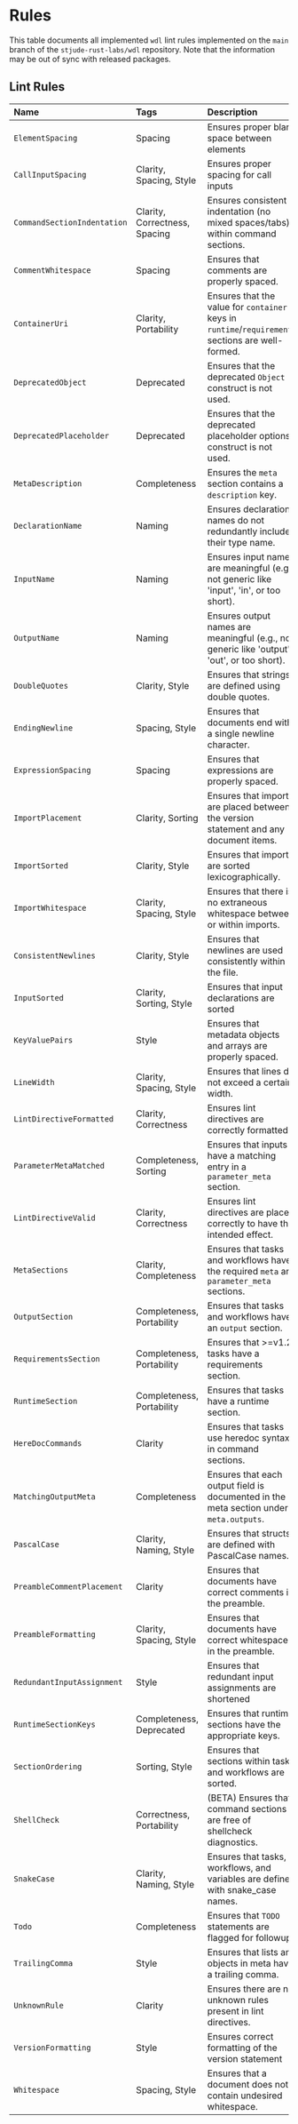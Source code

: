 # Rules

This table documents all implemented `wdl` lint rules implemented on the `main`
branch of the `stjude-rust-labs/wdl` repository. Note that the information may
be out of sync with released packages.

## Lint Rules

| Name                             | Tags                          | Description                                                                                       |
|:---------------------------------|:------------------------------|:--------------------------------------------------------------------------------------------------|
| `ElementSpacing`      | Spacing                       | Ensures proper blank space between elements                                                       |
| `CallInputSpacing`               | Clarity, Spacing, Style       | Ensures proper spacing for call inputs                                                            |
| `CommandSectionIndentation` | Clarity, Correctness, Spacing | Ensures consistent indentation (no mixed spaces/tabs) within command sections.                                   |
| `CommentWhitespace`              | Spacing                       | Ensures that comments are properly spaced.                                                        |
| `ContainerUri`                 | Clarity, Portability          | Ensures that the value for `container` keys in `runtime`/`requirements` sections are well-formed. |
| `DeprecatedObject`               | Deprecated                    | Ensures that the deprecated `Object` construct is not used.                                       |
| `DeprecatedPlaceholder`    | Deprecated                    | Ensures that the deprecated placeholder options construct is not used.                            |
| `MetaDescription`             | Completeness                  | Ensures the `meta` section contains a `description` key.
| `DeclarationName`      | Naming                        | Ensures declaration names do not redundantly include their type name.                             |
| `InputName`            | Naming                        | Ensures input names are meaningful (e.g., not generic like 'input', 'in', or too short).                                                          |
| `OutputName`           | Naming                        | Ensures output names are meaningful (e.g., not generic like 'output', 'out', or too short).                                                         |
| `DoubleQuotes`                   | Clarity, Style                | Ensures that strings are defined using double quotes.                                             |
| `EndingNewline`                  | Spacing, Style                | Ensures that documents end with a single newline character.                                       |
| `ExpressionSpacing`              | Spacing                       | Ensures that expressions are properly spaced.                                                     |
| `ImportPlacement`                | Clarity, Sorting              | Ensures that imports are placed between the version statement and any document items.             |
| `ImportSorted`                     | Clarity, Style                | Ensures that imports are sorted lexicographically.                                                |
| `ImportWhitespace`               | Clarity, Spacing, Style       | Ensures that there is no extraneous whitespace between or within imports.                         |
| `ConsistentNewlines`           | Clarity, Style                | Ensures that newlines are used consistently within the file.                                      |
| `InputSorted`                   | Clarity, Sorting, Style       | Ensures that input declarations are sorted                                                        |
| `KeyValuePairs`                  | Style                         | Ensures that metadata objects and arrays are properly spaced.                                     |
| `LineWidth`                      | Clarity, Spacing, Style       | Ensures that lines do not exceed a certain width.                                                 |
| `LintDirectiveFormatted`         | Clarity, Correctness          | Ensures lint directives are correctly formatted.                                                   |
| `ParameterMetaMatched`          | Completeness, Sorting         | Ensures that inputs have a matching entry in a `parameter_meta` section.                          |
| `LintDirectiveValid`         | Clarity, Correctness          | Ensures lint directives are placed correctly to have the intended effect.                                                   |
| `MetaSections`                   | Clarity, Completeness         | Ensures that tasks and workflows have the required `meta` and `parameter_meta` sections.                                 |
| `OutputSection`                  | Completeness, Portability     | Ensures that tasks and workflows have an `output` section.                                                        |
| `RequirementsSection`            | Completeness, Portability     | Ensures that >=v1.2 tasks have a requirements section.                                            |
| `RuntimeSection`                 | Completeness, Portability     | Ensures that tasks have a runtime section.                                                        |
| `HereDocCommands`                | Clarity                       | Ensures that tasks use heredoc syntax in command sections.                                        |
| `MatchingOutputMeta`              | Completeness                  | Ensures that each output field is documented in the meta section under `meta.outputs`.            |
| `PascalCase`                     | Clarity, Naming, Style        | Ensures that structs are defined with PascalCase names.                                           |
| `PreambleCommentPlacement`    | Clarity                       | Ensures that documents have correct comments in the preamble.                                     |
| `PreambleFormatting`             | Clarity, Spacing, Style       | Ensures that documents have correct whitespace in the preamble.                                   |
| `RedundantInputAssignment`       | Style                         | Ensures that redundant input assignments are shortened                                            |
| `RuntimeSectionKeys`             | Completeness, Deprecated      | Ensures that runtime sections have the appropriate keys.                                          |
| `SectionOrdering`                | Sorting, Style                | Ensures that sections within tasks and workflows are sorted.                                      |
| `ShellCheck`                     | Correctness, Portability      | (BETA) Ensures that command sections are free of shellcheck diagnostics.                          |
| `SnakeCase`                      | Clarity, Naming, Style        | Ensures that tasks, workflows, and variables are defined with snake_case names.                   |
| `Todo`                           | Completeness                  | Ensures that `TODO` statements are flagged for followup.                                          |
| `TrailingComma`                  | Style                         | Ensures that lists and objects in meta have a trailing comma.                                     |
| `UnknownRule`                    | Clarity                       | Ensures there are no unknown rules present in lint directives.                                    |
| `VersionFormatting`              | Style                         | Ensures correct formatting of the version statement                                               |
| `Whitespace`                     | Spacing, Style                | Ensures that a document does not contain undesired whitespace.                                    |
